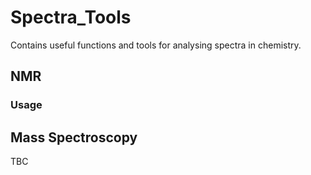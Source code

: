 # Spectra_Tools

Contains useful functions and tools for analysing spectra in chemistry.

## NMR

### Usage



## Mass Spectroscopy

TBC